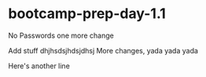 # bootcamp-prep-day-1.1
No Passwords
one more change

Add stuff dhjhsdsjhdsjdhsj 
More changes, yada yada yada 

Here's another line